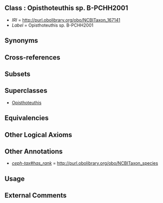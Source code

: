 
## Class : Opisthoteuthis sp. B-PCHH2001

 * *IRI* = http://purl.obolibrary.org/obo/NCBITaxon_167141
 * *Label* = Opisthoteuthis sp. B-PCHH2001

## Synonyms


## Cross-references


## Subsets


## Superclasses

 * [Opisthoteuthis](../../NCBITaxon/59/NCBITaxon_102659.md)

## Equivalencies


## Other Logical Axioms


## Other Annotations

 * *[ceph-tax#has_rank](../../ceph-tax#has/nk/ceph-tax#has_rank.md)* = http://purl.obolibrary.org/obo/NCBITaxon_species

## Usage


## External Comments

